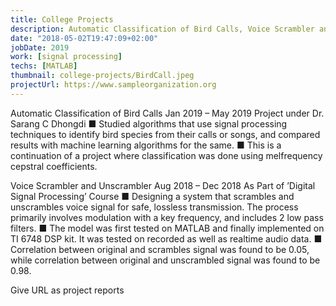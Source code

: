 ```yaml
---
title: College Projects
description: Automatic Classification of Bird Calls, Voice Scrambler and Unscrambler
date: "2018-05-02T19:47:09+02:00"
jobDate: 2019
work: [signal processing]
techs: [MATLAB]
thumbnail: college-projects/BirdCall.jpeg
projectUrl: https://www.sampleorganization.org
---
```


Automatic Classification of Bird Calls Jan 2019 – May 2019 Project under Dr. Sarang C Dhongdi
■ Studied algorithms that use signal processing techniques to identify bird species from their calls or songs, and compared results with machine learning algorithms for the same.
■ This is a continuation of a project where classification was done using mel­frequency cepstral coefficients.

Voice Scrambler and Unscrambler Aug 2018 – Dec 2018 As Part of ’Digital Signal Processing’ Course
■ Designing a system that scrambles and unscrambles voice signal for safe, loss­less transmission. The process primarily involves modulation with a key frequency, and includes 2 low pass filters.
■ The model was first tested on MATLAB and finally implemented on TI 6748 DSP kit. It was tested on recorded as well as real­time audio data.
■ Correlation between original and scrambles signal was found to be 0.05, while correlation between original and unscrambled signal was found to be 0.98.

Give URL as project reports